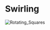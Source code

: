 # Swirling

![Rotating_Squares](https://github.com/Sylvain-Deposit/Swirling/assets/60986961/561acd72-9f50-4f44-b498-33dc73b7670e)
